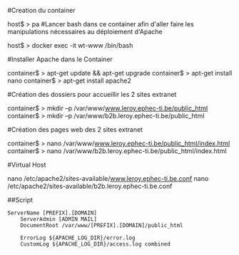 #Creation du container

host$ > pa
#Lancer bash dans ce container afin d'aller faire les manipulations nécessaires au déploiement d'Apache

host$ > docker exec -it wt-www /bin/bash

#Installer Apache dans le Container

container$ > apt-get update && apt-get upgrade
container$ > apt-get install nano
container$ > apt-get install apache2

#Création des dossiers pour accueillir les 2 sites extranet

container$ > mkdir –p /var/www/www.leroy.ephec-ti.be/public_html
container$ > mkdir –p /var/www/b2b.leroy.ephec-ti.be/public_html

#Création des pages web des 2 sites extranet

container$ > nano /var/www/www.leroy.ephec-ti.be/public_html/index.html
container$ > nano /var/www/b2b.leroy.ephec-ti.be/public_html/index.html

#Virtual Host

nano /etc/apache2/sites-available/www.leroy.ephec-ti.be.conf
nano /etc/apache2/sites-available/b2b.leroy.ephec-ti.be.conf

##Script

    ServerName [PREFIX].[DOMAIN]
        ServerAdmin [ADMIN MAIL]
        DocumentRoot /var/www/[PREFIX].[DOMAIN]/public_html

        ErrorLog ${APACHE_LOG_DIR}/error.log
        CustomLog ${APACHE_LOG_DIR}/access.log combined